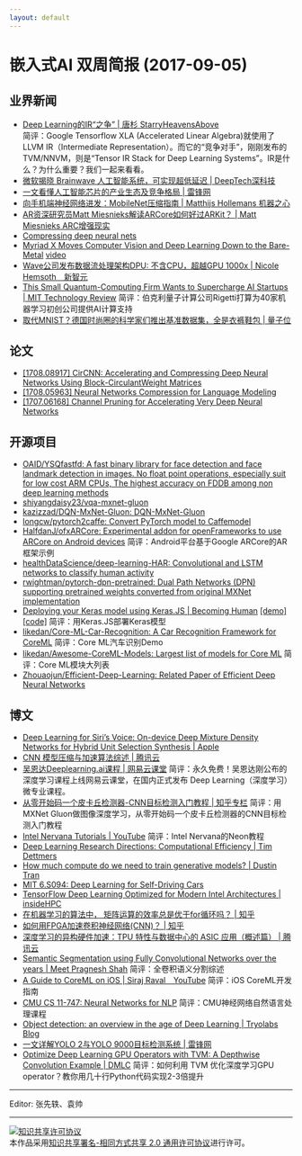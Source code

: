 ```yaml
---
layout: default
---
```


# 嵌入式AI 双周简报 (2017-09-05)

## 业界新闻

- [Deep Learning的IR“之争” | 唐杉 StarryHeavensAbove](https://mp.weixin.qq.com/s/0iDVjaucRUpn2UrVBuQ-oQ)  
简评：Google Tensorflow XLA (Accelerated Linear Algebra)就使用了LLVM IR（Intermediate Representation）。而它的“竞争对手”，刚刚发布的TVM/NNVM，则是“Tensor IR Stack for Deep Learning Systems”。IR是什么？为什么重要？我们一起来看看。
- [微软揭晓 Brainwave 人工智能系统，可实现超低延迟 | DeepTech深科技](https://mp.weixin.qq.com/s/XS_9XoQ6ZE1grmVtwJJdbA)
- [一文看懂人工智能芯片的产业生态及竞争格局 | 雷锋网](https://www.leiphone.com/news/201709/uuJFzAxdoBY7bzEL.html)  
- [向手机端神经网络进发：MobileNet压缩指南 | Matthijs Hollemans 机器之心](https://mp.weixin.qq.com/s/f3bmtbCY5BfA4v3movwLVg)  
- [AR资深研究员Matt Miesnieks解读ARCore如何好过ARKit？ | Matt Miesnieks ARC增强现实](https://mp.weixin.qq.com/s/MXiHi8wVJX9JYV3DeQoNBA)  
- [Compressing deep neural nets](http://machinethink.net/blog/compressing-deep-neural-nets/)  
- [Myriad X Moves Computer Vision and Deep Learning Down to the Bare-Metal](https://blog.hackster.io/myriad-x-moves-computer-vision-and-deep-learning-down-to-the-bare-metal-7eab1b0a0f52) [video](http://weibo.com/tv/v/Fk30ErZPA?fid=1034:c37df410f85d0942997922d3e295b738)
- [Wave公司发布数据流处理架构DPU: 不含CPU，超越GPU 1000x | Nicole Hemsoth　新智元](https://mp.weixin.qq.com/s/bL1PoUjZ_sH2VKcBxI6N5A)
- [This Small Quantum-Computing Firm Wants to Supercharge AI Startups | MIT Technology Review](https://www.technologyreview.com/the-download/608730/this-small-quantum-computing-firm-wants-to-supercharge-ai-startups/)
简评：伯克利量子计算公司Rigetti打算为40家机器学习初创公司提供AI计算支持
- [取代MNIST？德国时尚圈的科学家们推出基准数据集，全是衣裤鞋包 | 量子位](https://mp.weixin.qq.com/s/Pidt3nW5N7dU0P4bm9sIHA)


## 论文

- [[1708.08917] CirCNN: Accelerating and Compressing Deep Neural Networks Using Block-CirculantWeight Matrices](https://arxiv.org/abs/1708.08917)  
- [[1708.05963] Neural Networks Compression for Language Modeling](https://arxiv.org/abs/1708.05963)
- [[1707.06168] Channel Pruning for Accelerating Very Deep Neural Networks](https://arxiv.org/abs/1707.06168)


## 开源项目

- [OAID/YSQfastfd: A fast binary library for face detection and face landmark detection in images. No float point operations, especially suit for low cost ARM CPUs, The highest accuracy on FDDB among non deep learning methods](https://github.com//OAID/YSQfastfd)
- [shiyangdaisy23/vqa-mxnet-gluon](https://github.com/shiyangdaisy23/vqa-mxnet-gluon)
- [kazizzad/DQN-MxNet-Gluon: DQN-MxNet-Gluon](https://github.com/kazizzad/DQN-MxNet-Gluon)
- [longcw/pytorch2caffe: Convert PyTorch model to Caffemodel](https://github.com/longcw/pytorch2caffe)
- [HalfdanJ/ofxARCore: Experimental addon for openFrameworks to use ARCore on Android devices](https://github.com/HalfdanJ/ofxARCore)
简评：Android平台基于Google ARCore的AR框架示例
- [healthDataScience/deep-learning-HAR: Convolutional and LSTM networks to classify human activity](https://github.com/healthDataScience/deep-learning-HAR)
- [rwightman/pytorch-dpn-pretrained: Dual Path Networks (DPN) supporting pretrained weights converted from original MXNet implementation](https://github.com/rwightman/pytorch-dpn-pretrained)
- [Deploying your Keras model using Keras.JS | Becoming Human](https://becominghuman.ai/deploying-your-keras-model-using-keras-js-2e5a29589ad8) [[demo]](https://greenscreen-ai-client.boorgle.com/#/) [[code]](https://gitlab.com/fast-science/background-removal-vue)
简评：用Keras.JS部署Keras模型
- [likedan/Core-ML-Car-Recognition: A Car Recognition Framework for CoreML](https://github.com/likedan/Core-ML-Car-Recognition)
简评：Core ML汽车识别Demo
- [likedan/Awesome-CoreML-Models: Largest list of models for Core ML](https://github.com/likedan/Awesome-CoreML-Models)
简评：Core ML模块大列表
- [Zhouaojun/Efficient-Deep-Learning: Related Paper of Efficient Deep Neural Networks](https://github.com/Zhouaojun/Efficient-Deep-Learning)

## 博文

- [Deep Learning for Siri’s Voice: On-device Deep Mixture Density Networks for Hybrid Unit Selection Synthesis | Apple](https://machinelearning.apple.com/2017/08/06/siri-voices.html)
- [CNN 模型压缩与加速算法综述 | 腾讯云](https://cloud.tencent.com/community/article/678192)
- [吴恩达Deeplearning.ai课程 | 网易云课堂](https://mooc.study.163.com/smartSpec/detail/1001319001.htm)
简评：永久免费！吴恩达刚公布的深度学习课程上线网易云课堂，在国内正式发布 Deep Learning（深度学习）微专业课程。
- [从零开始码一个皮卡丘检测器-CNN目标检测入门教程 | 知乎专栏](https://zhuanlan.zhihu.com/p/28867241)
简评：用MXNet Gluon做图像深度学习，从零开始码一个皮卡丘检测器的CNN目标检测入门教程
- [Intel Nervana Tutorials | YouTube](https://www.youtube.com/playlist?list=PLXAoLgwZtKcgGE2-Wy23EUE4Q03s-YVwF)
简评：Intel Nervana的Neon教程
- [Deep Learning Research Directions: Computational Efficiency | Tim Dettmers](http://timdettmers.com/2017/08/31/deep-learning-research-directions/)
- [How much compute do we need to train generative models? | Dustin Tran](http://dustintran.com/blog/how-much-compute-do-we-need-to-train-generative-models)
- [MIT 6.S094: Deep Learning for Self-Driving Cars](http://selfdrivingcars.mit.edu/)
- [TensorFlow Deep Learning Optimized for Modern Intel Architectures | insideHPC](https://insidehpc.com/2017/08/deep-learning-optimized/)
- [在机器学习的算法中， 矩阵运算的效率总是优于for循环吗？ | 知乎](https://www.zhihu.com/question/64659178)
- [如何用FPGA加速卷积神经网络(CNN)？ | 知乎](https://www.zhihu.com/question/64411349)
- [深度学习的异构硬件加速：TPU 特性与数据中心的 ASIC 应用（概述篇） | 腾讯云](https://cloud.tencent.com/community/article/120593)
- [Semantic Segmentation using Fully Convolutional Networks over the years | Meet Pragnesh Shah](https://meetshah1995.github.io/semantic-segmentation/deep-learning/pytorch/visdom/2017/06/01/semantic-segmentation-over-the-years.html)
简评：全卷积语义分割综述
- [A Guide to CoreML on iOS | Siraj Raval　YouTube](https://www.youtube.com/watch?v=T4t73CXB7CU)
简评：iOS CoreML开发指南
- [CMU CS 11-747: Neural Networks for NLP](http://phontron.com/class/nn4nlp2017/)
简评：CMU神经网络自然语言处理课程
- [Object detection: an overview in the age of Deep Learning | Tryolabs Blog](https://tryolabs.com/blog/2017/08/30/object-detection-an-overview-in-the-age-of-deep-learning/)
- [一文详解YOLO 2与YOLO 9000目标检测系统 | 雷锋网](https://www.leiphone.com/news/201708/7pRPkwvzEG1jgimW.html)
- [Optimize Deep Learning GPU Operators with TVM: A Depthwise Convolution Example | DMLC](http://tvmlang.org/2017/08/22/Optimize-Deep-Learning-GPU-Operators-with-TVM-A-Depthwise-Convolution-Example.html)
简评：如何利用 TVM 优化深度学习GPU operator？教你用几十行Python代码实现2-3倍提升

----

Editor: 张先轶、袁帅

----

<a rel="license" href="http://creativecommons.org/licenses/by-sa/2.0/"><img alt="知识共享许可协议" style="border-width:0" src="https://i.creativecommons.org/l/by-sa/2.0/88x31.png" /></a><br />本作品采用<a rel="license" href="http://creativecommons.org/licenses/by-sa/2.0/">知识共享署名-相同方式共享 2.0 通用许可协议</a>进行许可。
